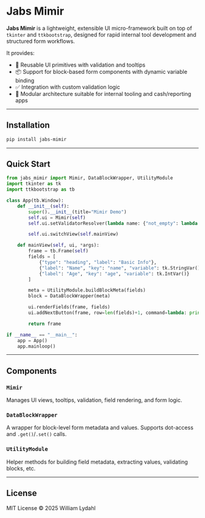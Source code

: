# Jabs Mimir

**Jabs Mimir** is a lightweight, extensible UI micro-framework built on top of `tkinter` and `ttkbootstrap`, designed for rapid internal tool development and structured form workflows.

It provides:

- 🔧 Reusable UI primitives with validation and tooltips
- 📦 Support for block-based form components with dynamic variable binding
- ✅ Integration with custom validation logic
- 🧱 Modular architecture suitable for internal tooling and cash/reporting apps

---

## Installation

```bash
pip install jabs-mimir
```

---

## Quick Start

```python
from jabs_mimir import Mimir, DataBlockWrapper, UtilityModule
import tkinter as tk
import ttkbootstrap as tb

class App(tb.Window):
    def __init__(self):
        super().__init__(title="Mimir Demo")
        self.ui = Mimir(self)
        self.ui.setValidatorResolver(lambda name: {"not_empty": lambda val: bool(val.strip())}.get(name))

        self.ui.switchView(self.mainView)

    def mainView(self, ui, *args):
        frame = tb.Frame(self)
        fields = [
            {"type": "heading", "label": "Basic Info"},
            {"label": "Name", "key": "name", "variable": tk.StringVar(), "validation": "not_empty"},
            {"label": "Age", "key": "age", "variable": tk.IntVar()}
        ]

        meta = UtilityModule.buildBlockMeta(fields)
        block = DataBlockWrapper(meta)

        ui.renderFields(frame, fields)
        ui.addNextButton(frame, row=len(fields)+1, command=lambda: print(UtilityModule.getBlockValues(block)))

        return frame

if __name__ == "__main__":
    app = App()
    app.mainloop()
```

---

## Components

### `Mimir`
Manages UI views, tooltips, validation, field rendering, and form logic.

### `DataBlockWrapper`
A wrapper for block-level form metadata and values. Supports dot-access and `.get()`/`.set()` calls.

### `UtilityModule`
Helper methods for building field metadata, extracting values, validating blocks, etc.

---

## License

MIT License © 2025 William Lydahl

